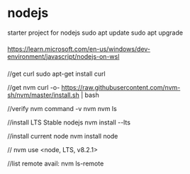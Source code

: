 # nodejs
starter project for nodejs
sudo apt update
sudo apt upgrade

####
https://learn.microsoft.com/en-us/windows/dev-environment/javascript/nodejs-on-wsl
###

//get curl
sudo apt-get install curl

//get nvm
curl -o- https://raw.githubusercontent.com/nvm-sh/nvm/master/install.sh | bash

//verify nvm
command -v nvm
nvm ls

//install LTS Stable nodejs
nvm install --lts

//install current node
 nvm install node

// 
nvm use <node, LTS,  v8.2.1>

//list remote avail:
nvm ls-remote

